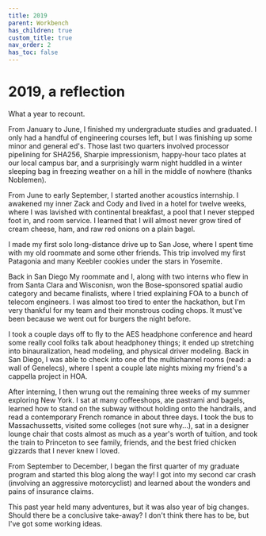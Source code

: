 ```yaml
---
title: 2019
parent: Workbench
has_children: true
custom_title: true
nav_order: 2
has_toc: false
---
```


# 2019, a reflection

What a year to recount.

From January to June, I finished my undergraduate studies and graduated. I only had a handful of engineering courses left, but I was finishing up some minor and general ed's. Those last two quarters involved processor pipelining for SHA256, Sharpie impressionism, happy-hour taco plates at our local campus bar, and a surprisingly warm night huddled in a winter sleeping bag in freezing weather on a hill in the middle of nowhere (thanks Noblemen).

From June to early September, I started another acoustics internship. I awakened my inner Zack and Cody and lived in a hotel for twelve weeks, where I was lavished with continental breakfast, a pool that I never stepped foot in, and room service. I learned that I will almost never grow tired of cream cheese, ham, and raw red onions on a plain bagel.

I made my first solo long-distance drive up to San Jose, where I spent time with my old roommate and some other friends. This trip involved my first Patagonia and many Keebler cookies under the stars in Yosemite.

Back in San Diego My roommate and I, along with two interns who flew in from Santa Clara and Wisconisn, won the Bose-sponsored spatial audio category and became finalists, where I tried explaining FOA to a bunch of telecom engineers. I was almost too tired to enter the hackathon, but I'm very thankful for my team and their monstrous coding chops. It must've been because we went out for burgers the night before.

I took a couple days off to fly to the AES headphone conference and heard some really cool folks talk about headphoney things; it ended up stretching into binauralization, head modeling, and physical driver modeling. Back in San Diego, I was able to check into one of the multichannel rooms (read: a wall of Genelecs), where I spent a couple late nights mixing my friend's a cappella project in HOA.

After interning, I then wrung out the remaining three weeks of my summer exploring New York. I sat at many coffeeshops, ate pastrami and bagels, learned how to stand on the subway without holding onto the handrails, and read a contemporary French romance in about three days. I took the bus to Massachussetts, visited some colleges (not sure why...), sat in a designer lounge chair that costs almost as much as a year's worth of tuition, and took the train to Princeton to see family, friends, and the best fried chicken gizzards that I never knew I loved.

From September to December, I began the first quarter of my graduate program and started this blog along the way! I got into my second car crash (involving an aggressive motorcyclist) and learned about the wonders and pains of insurance claims.

This past year held many adventures, but it was also year of big changes. Should there be a conclusive take-away? I don't think there has to be, but I've got some working ideas.